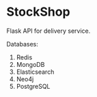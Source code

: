 # StockShop

Flask API for delivery service.

Databases:
1) Redis
2) MongoDB
3) Elasticsearch
4) Neo4j
5) PostgreSQL
